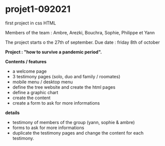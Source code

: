 # projet1-092021
first project in css HTML


Members of the team : Ambre, Arezki, Bouchra, Sophie, Philippe et Yann

The project starts o the 27th of september. 
Due date : friday 8th of october

**Project : "how to survive a pandemic period".**

**Contents / features** 

- a welcome page 
- 3 testimony pages (solo, duo and family / roomates)
- mobile menu / desktop menu
- define the tree website and create the html pages 
- define a graphic chart
- create the content
- create a form to ask for more informations

**details** 
- testimony of members of the group (yann, sophie & ambre) 
- forms to ask for more informations
- duplicate the testimony pages and change the content for each testimony.
